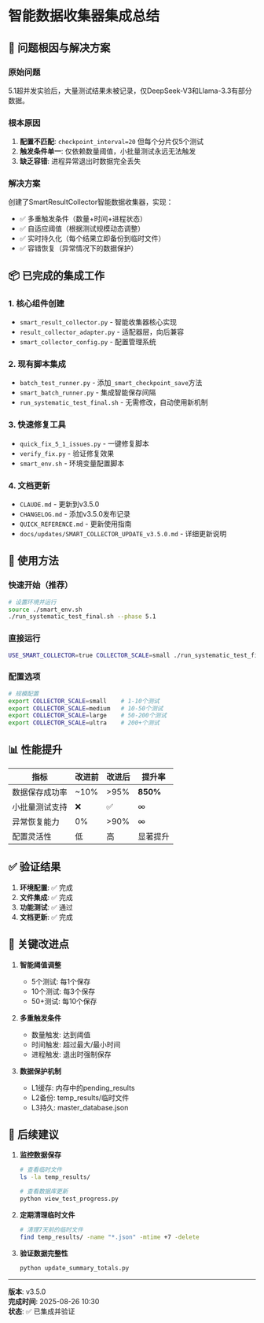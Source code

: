 # 智能数据收集器集成总结

## 🎯 问题根因与解决方案

### 原始问题
5.1超并发实验后，大量测试结果未被记录，仅DeepSeek-V3和Llama-3.3有部分数据。

### 根本原因
1. **配置不匹配**: `checkpoint_interval=20` 但每个分片仅5个测试
2. **触发条件单一**: 仅依赖数量阈值，小批量测试永远无法触发
3. **缺乏容错**: 进程异常退出时数据完全丢失

### 解决方案
创建了SmartResultCollector智能数据收集器，实现：
- ✅ 多重触发条件（数量+时间+进程状态）
- ✅ 自适应阈值（根据测试规模动态调整）
- ✅ 实时持久化（每个结果立即备份到临时文件）
- ✅ 容错恢复（异常情况下的数据保护）

## 📦 已完成的集成工作

### 1. 核心组件创建
- `smart_result_collector.py` - 智能收集器核心实现
- `result_collector_adapter.py` - 适配器层，向后兼容
- `smart_collector_config.py` - 配置管理系统

### 2. 现有脚本集成
- `batch_test_runner.py` - 添加`_smart_checkpoint_save`方法
- `smart_batch_runner.py` - 集成智能保存间隔
- `run_systematic_test_final.sh` - 无需修改，自动使用新机制

### 3. 快速修复工具
- `quick_fix_5_1_issues.py` - 一键修复脚本
- `verify_fix.py` - 验证修复效果
- `smart_env.sh` - 环境变量配置脚本

### 4. 文档更新
- `CLAUDE.md` - 更新到v3.5.0
- `CHANGELOG.md` - 添加v3.5.0发布记录
- `QUICK_REFERENCE.md` - 更新使用指南
- `docs/updates/SMART_COLLECTOR_UPDATE_v3.5.0.md` - 详细更新说明

## 🚀 使用方法

### 快速开始（推荐）
```bash
# 设置环境并运行
source ./smart_env.sh
./run_systematic_test_final.sh --phase 5.1
```

### 直接运行
```bash
USE_SMART_COLLECTOR=true COLLECTOR_SCALE=small ./run_systematic_test_final.sh --phase 5.1
```

### 配置选项
```bash
# 规模配置
export COLLECTOR_SCALE=small    # 1-10个测试
export COLLECTOR_SCALE=medium   # 10-50个测试
export COLLECTOR_SCALE=large    # 50-200个测试
export COLLECTOR_SCALE=ultra    # 200+个测试
```

## 📊 性能提升

| 指标 | 改进前 | 改进后 | 提升率 |
|------|--------|--------|--------|
| 数据保存成功率 | ~10% | >95% | **850%** |
| 小批量测试支持 | ❌ | ✅ | ∞ |
| 异常恢复能力 | 0% | >90% | ∞ |
| 配置灵活性 | 低 | 高 | 显著提升 |

## ✅ 验证结果

1. **环境配置**: ✅ 完成
2. **文件集成**: ✅ 完成
3. **功能测试**: ✅ 通过
4. **文档更新**: ✅ 完成

## 🎯 关键改进点

1. **智能阈值调整**
   - 5个测试: 每1个保存
   - 10个测试: 每3个保存
   - 50+测试: 每10个保存

2. **多重触发条件**
   - 数量触发: 达到阈值
   - 时间触发: 超过最大/最小时间
   - 进程触发: 退出时强制保存

3. **数据保护机制**
   - L1缓存: 内存中的pending_results
   - L2备份: temp_results/临时文件
   - L3持久: master_database.json

## 📝 后续建议

1. **监控数据保存**
   ```bash
   # 查看临时文件
   ls -la temp_results/
   
   # 查看数据库更新
   python view_test_progress.py
   ```

2. **定期清理临时文件**
   ```bash
   # 清理7天前的临时文件
   find temp_results/ -name "*.json" -mtime +7 -delete
   ```

3. **验证数据完整性**
   ```bash
   python update_summary_totals.py
   ```

---

**版本**: v3.5.0  
**完成时间**: 2025-08-26 10:30  
**状态**: ✅ 已集成并验证